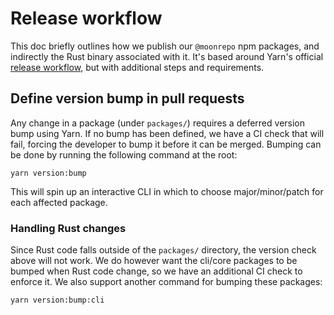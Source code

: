 # Release workflow

This doc briefly outlines how we publish our `@moonrepo` npm packages, and indirectly the Rust
binary associated with it. It's based around Yarn's official
[release workflow](https://yarnpkg.com/features/release-workflow), but with additional steps and
requirements.

## Define version bump in pull requests

Any change in a package (under `packages/`) requires a deferred version bump using Yarn. If no bump
has been defined, we have a CI check that will fail, forcing the developer to bump it before it can
be merged. Bumping can be done by running the following command at the root:

```shell
yarn version:bump
```

This will spin up an interactive CLI in which to choose major/minor/patch for each affected package.

### Handling Rust changes

Since Rust code falls outside of the `packages/` directory, the version check above will not work.
We do however want the cli/core packages to be bumped when Rust code change, so we have an
additional CI check to enforce it. We also support another command for bumping these packages:

```shell
yarn version:bump:cli
```
